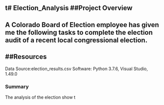 t# Election_Analysis
##Project Overview
---
A  Colorado Board of Election employee has given me the following tasks to complete the election audit of a recent local congressional election.
---
##Resources
---
Data Source:election_results.csv
Software: Python 3.7.6, Visual Studio, 1.49.0
### Summary
The analysis of the election show t
